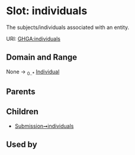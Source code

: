 
# Slot: individuals


The subjects/individuals associated with an entity.

URI: [GHGA:individuals](https://w3id.org/GHGA/individuals)


## Domain and Range

None &#8594;  <sub>0..\*</sub> [Individual](Individual.md)

## Parents


## Children

 *  [Submission➞individuals](Submission_individuals.md)

## Used by

